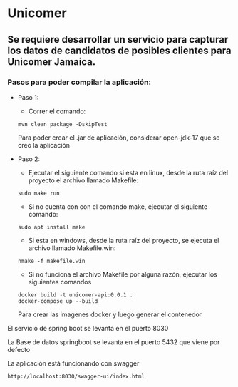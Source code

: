 # Unicomer
## Se requiere desarrollar un servicio para capturar los datos de candidatos de posibles clientes para Unicomer Jamaica.

### Pasos para poder compilar la aplicación:
- Paso 1:
    - Correr el comando:
    ~~~
    mvn clean package -DskipTest
    ~~~
    Para poder crear el .jar de aplicación, considerar open-jdk-17 que se creo la aplicación

- Paso 2:
    - Ejecutar el siguiente comando si esta en linux, desde la ruta raíz del proyecto el archivo llamado Makefile: 
    ~~~
    sudo make run 
    ~~~
    - Si no cuenta con con el comando make, ejecutar el siguiente comando:
    ~~~
    sudo apt install make
    ~~~
    - Si esta en windows, desde la ruta raíz del proyecto, se ejecuta el archivo llamado Makefile.win: 
    ~~~
    nmake -f makefile.win
    ~~~
    - Si no funciona el archivo Makefile por alguna razón, ejecutar los siguientes comandos
    ~~~
    docker build -t unicomer-api:0.0.1 .
    docker-compose up --build
    ~~~
    Para crear las imagenes docker y luego generar el contenedor

El servicio de spring boot se levanta en el puerto 8030

La Base de datos springboot se levanta en el puerto 5432 que viene por defecto

La aplicación está funcionando con swagger
~~~
http://localhost:8030/swagger-ui/index.html 
~~~